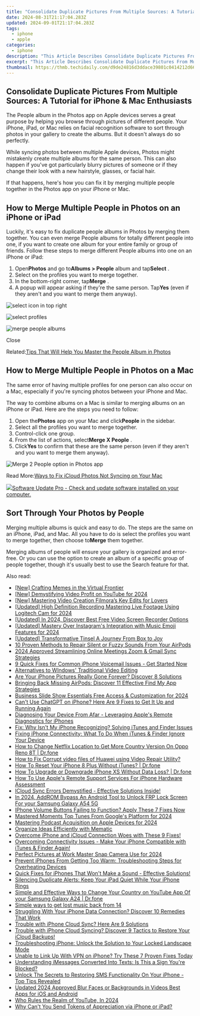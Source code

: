 ```yaml
---
title: "Consolidate Duplicate Pictures From Multiple Sources: A Tutorial for iPhone & Mac Enthusiasts"
date: 2024-08-31T21:17:04.283Z
updated: 2024-09-01T21:17:04.283Z
tags:
  - iphone
  - apple
categories:
  - iphone
description: "This Article Describes Consolidate Duplicate Pictures From Multiple Sources: A Tutorial for iPhone & Mac Enthusiasts"
excerpt: "This Article Describes Consolidate Duplicate Pictures From Multiple Sources: A Tutorial for iPhone & Mac Enthusiasts"
thumbnail: https://thmb.techidaily.com/d9de24816d3ddace39801c0414212d66853043d5f11ffbf1394765ef078e9e33.jpg
---
```


## Consolidate Duplicate Pictures From Multiple Sources: A Tutorial for iPhone & Mac Enthusiasts

 The People album in the Photos app on Apple devices serves a great purpose by helping you browse through pictures of different people. Your iPhone, iPad, or Mac relies on facial recognition software to sort through photos in your gallery to create the albums. But it doesn't always do so perfectly.

 While syncing photos between multiple Apple devices, Photos might mistakenly create multiple albums for the same person. This can also happen if you've got particularly blurry pictures of someone or if they change their look with a new hairstyle, glasses, or facial hair.

 If that happens, here's how you can fix it by merging multiple people together in the Photos app on your iPhone or Mac.

## How to Merge Multiple People in Photos on an iPhone or iPad

 Luckily, it's easy to fix duplicate people albums in Photos by merging them together. You can even merge People albums for totally different people into one, if you want to create one album for your entire family or group of friends. Follow these steps to merge different People albums into one on an iPhone or iPad:

1. Open**Photos** and go to**Albums > People** album and tap**Select** .
2. Select on the profiles you want to merge together.
3. In the bottom-right corner, tap**Merge** .
4. A popup will appear asking if they're the same person. Tap**Yes** (even if they aren't and you want to merge them anyway).

![select icon in top right](https://static1.makeuseofimages.com/wordpress/wp-content/uploads/2021/10/select-icon-in-top-right.PNG)

![select profiles](https://static1.makeuseofimages.com/wordpress/wp-content/uploads/2021/10/select-profiles.PNG)

![merge people albums](https://static1.makeuseofimages.com/wordpress/wp-content/uploads/2021/10/merge-people-albums.PNG)

Close

 Related:[Tips That Will Help You Master the People Album in Photos](https://www.makeuseof.com/tips-to-master-people-album-photos-iphone/)

## How to Merge Multiple People in Photos on a Mac

 The same error of having multiple profiles for one person can also occur on a Mac, especially if you're syncing photos between your iPhone and Mac.

 The way to combine albums on a Mac is similar to merging albums on an iPhone or iPad. Here are the steps you need to follow:

1. Open the**Photos** app on your Mac and click**People** in the sidebar.
2. Select all the profiles you want to merge together.
3. Control-click one group.
4. From the list of actions, select**Merge X People** .
5. Click**Yes** to confirm that these are the same person (even if they aren't and you want to merge them anyway).

![Merge 2 People option in Photos app](https://static1.makeuseofimages.com/wordpress/wp-content/uploads/2021/10/Merge-2-People-option-in-Photos-app.jpg)

 Read More:[Ways to Fix iCloud Photos Not Syncing on Your Mac](http://www.makeuseof.com/how-to-fix-icloud-photos-not-syncing-mac/)

<!-- affiliate ads begin -->
<a href="https://order.glarysoft.com/order/checkout.php?PRODS=4691139&QTY=1&AFFILIATE=108875&CART=1"><img src="https://secure.avangate.com/images/merchant/6734fa703f6633ab896eecbdfad8953a/products/SU-200-1.png" border="0">Software Update Pro - Check and update software installed on your computer. </a>
<!-- affiliate ads end -->
## Sort Through Your Photos by People

 Merging multiple albums is quick and easy to do. The steps are the same on an iPhone, iPad, and Mac. All you have to do is select the profiles you want to merge together, then choose to**Merge** them together.

 Merging albums of people will ensure your gallery is organized and error-free. Or you can use the option to create an album of a specific group of people together, though it's usually best to use the Search feature for that.


<ins class="adsbygoogle"
     style="display:block"
     data-ad-format="autorelaxed"
     data-ad-client="ca-pub-7571918770474297"
     data-ad-slot="1223367746"></ins>



<ins class="adsbygoogle"
     style="display:block"
     data-ad-client="ca-pub-7571918770474297"
     data-ad-slot="8358498916"
     data-ad-format="auto"
     data-full-width-responsive="true"></ins>

<span class="atpl-alsoreadstyle">Also read:</span>
<div><ul>
<li><a href="https://vp-tips.techidaily.com/new-crafting-memes-in-the-virtual-frontier/"><u>[New] Crafting Memes in the Virtual Frontier</u></a></li>
<li><a href="https://youtube-lab.techidaily.com/emystifying-video-profit-on-youtube-for-2024/"><u>[New] Demystifying Video Profit on YouTube for 2024</u></a></li>
<li><a href="https://fox-cloud.techidaily.com/new-mastering-video-creation-filmoras-key-edits-for-lovers/"><u>[New] Mastering Video Creation  Filmora’s Key Edits for Lovers</u></a></li>
<li><a href="https://screen-mirroring-recording.techidaily.com/updated-high-definition-recording-mastering-live-footage-using-logitech-cam-for-2024/"><u>[Updated] High Definition Recording  Mastering Live Footage Using Logitech Cam for 2024</u></a></li>
<li><a href="https://video-screen-grab.techidaily.com/updated-in-2024-discover-best-free-video-screen-recorder-options/"><u>[Updated] In 2024, Discover Best Free Video Screen Recorder Options</u></a></li>
<li><a href="https://instagram-videos.techidaily.com/updated-mastery-over-instagrams-integration-with-music-emoji-features-for-2024/"><u>[Updated] Mastery Over Instagram's Integration with Music Emoji Features for 2024</u></a></li>
<li><a href="https://some-guidance.techidaily.com/updated-transformative-tinsel-a-journey-from-box-to-joy/"><u>[Updated] Transformative Tinsel  A Journey From Box to Joy</u></a></li>
<li><a href="https://fox-that.techidaily.com/10-proven-methods-to-repair-silent-or-fuzzy-sounds-from-your-airpods/"><u>10 Proven Methods to Repair Silent or Fuzzy Sounds From Your AirPods</u></a></li>
<li><a href="https://some-approaches.techidaily.com/2024-approved-streamlining-online-meetings-zoom-and-gmail-sync-strategies/"><u>2024 Approved  Streamlining Online Meetings  Zoom & Gmail Sync Strategies</u></a></li>
<li><a href="https://fox-that.techidaily.com/9-quick-fixes-for-common-iphone-voicemail-issues-get-started-now/"><u>9 Quick Fixes for Common iPhone Voicemail Issues - Get Started Now</u></a></li>
<li><a href="https://extra-information.techidaily.com/alternatives-to-windows-traditional-video-editing/"><u>Alternatives to WIndows' Traditional Video Editing</u></a></li>
<li><a href="https://fox-that.techidaily.com/are-your-iphone-pictures-really-gone-forever-discover-8-solutions/"><u>Are Your iPhone Pictures Really Gone Forever? Discover 8 Solutions</u></a></li>
<li><a href="https://fox-that.techidaily.com/bringing-back-missing-airpods-discover-11-effective-find-my-app-strategies/"><u>Bringing Back Missing AirPods: Discover 11 Effective Find My App Strategies</u></a></li>
<li><a href="https://extra-information.techidaily.com/business-slide-show-essentials-free-access-and-customization-for-2024/"><u>Business Slide Show Essentials  Free Access & Customization for 2024</u></a></li>
<li><a href="https://fox-that.techidaily.com/1721457945025-cant-use-chatgpt-on-iphone-here-are-9-fixes-to-get-it-up-and-running-again/"><u>Can't Use ChatGPT on iPhone? Here Are 9 Fixes to Get It Up and Running Again</u></a></li>
<li><a href="https://fox-that.techidaily.com/diagnosing-your-device-from-afar-leveraging-apples-remote-diagnostics-for-iphones/"><u>Diagnosing Your Device From Afar - Leveraging Apple's Remote Diagnostics for iPhones</u></a></li>
<li><a href="https://fox-that.techidaily.com/fix-why-isnt-my-iphone-recognizing-solving-itunes-and-finder-issues/"><u>Fix: Why Isn't My iPhone Recognizing? Solving iTunes and Finder Issues</u></a></li>
<li><a href="https://fox-that.techidaily.com/fixing-iphone-connectivity-what-to-do-when-itunes-and-finder-ignore-your-device/"><u>Fixing iPhone Connectivity: What To Do When iTunes & Finder Ignore Your Device</u></a></li>
<li><a href="https://fake-location.techidaily.com/how-to-change-netflix-location-to-get-more-country-version-on-oppo-reno-8t-drfone-by-drfone-virtual-android/"><u>How to Change Netflix Location to Get More Country Version On Oppo Reno 8T | Dr.fone</u></a></li>
<li><a href="https://blog-min.techidaily.com/how-to-fix-corrupt-video-files-of-huawei-using-video-repair-utility-by-stellar-video-repair-mobile-video-repair/"><u>How to Fix Corrupt video files of Huawei using Video Repair Utility?</u></a></li>
<li><a href="https://blog-min.techidaily.com/how-to-reset-your-iphone-8-plus-without-itunes-drfone-by-drfone-ios-system-repair-ios-system-repair/"><u>How To Reset Your iPhone 8 Plus Without iTunes? | Dr.fone</u></a></li>
<li><a href="https://review-topics.techidaily.com/how-to-upgrade-or-downgrade-iphone-xs-without-data-loss-drfone-by-drfone-ios-system-repair-ios-system-repair/"><u>How To Upgrade or Downgrade iPhone XS Without Data Loss? | Dr.fone</u></a></li>
<li><a href="https://fox-that.techidaily.com/how-to-use-apples-remote-support-services-for-iphone-hardware-assessment/"><u>How To Use Apple's Remote Support Services For iPhone Hardware Assessment</u></a></li>
<li><a href="https://fox-that.techidaily.com/icloud-sync-errors-demystified-effective-solutions-inside/"><u>ICloud Sync Errors Demystified - Effective Solutions Inside!</u></a></li>
<li><a href="https://android-frp.techidaily.com/in-2024-addrom-bypass-an-android-tool-to-unlock-frp-lock-screen-for-your-samsung-galaxy-a54-5g-by-drfone-android/"><u>In 2024, AddROM Bypass An Android Tool to Unlock FRP Lock Screen For your Samsung Galaxy A54 5G</u></a></li>
<li><a href="https://fox-that.techidaily.com/1721463002122-iphone-volume-buttons-failing-to-function-apply-these-7-fixes-now/"><u>IPhone Volume Buttons Failing to Function? Apply These 7 Fixes Now</u></a></li>
<li><a href="https://extra-support.techidaily.com/mastered-moments-top-tunes-from-googles-platform-for-2024/"><u>Mastered Moments  Top Tunes From Google's Platform for 2024</u></a></li>
<li><a href="https://extra-skills.techidaily.com/mastering-podcast-acquisition-on-apple-devices-for-2024/"><u>Mastering Podcast Acquisition on Apple Devices for 2024</u></a></li>
<li><a href="https://extra-information.techidaily.com/organize-ideas-efficiently-with-mematic/"><u>Organize Ideas Efficiently with Mematic</u></a></li>
<li><a href="https://fox-that.techidaily.com/1721465965086-overcome-iphone-and-icloud-connection-woes-with-these-9-fixes/"><u>Overcome iPhone and iCloud Connection Woes with These 9 Fixes!</u></a></li>
<li><a href="https://fox-that.techidaily.com/1721474155655-overcoming-connectivity-issues-make-your-iphone-compatible-with-itunes-and-finder-again/"><u>Overcoming Connectivity Issues - Make Your iPhone Compatible with iTunes & Finder Again!</u></a></li>
<li><a href="https://snapchat-videos.techidaily.com/perfect-pictures-at-work-master-snap-camera-use-for-2024/"><u>Perfect Pictures at Work  Master Snap Camera Use for 2024</u></a></li>
<li><a href="https://fox-that.techidaily.com/prevent-iphones-from-getting-too-warm-troubleshooting-steps-for-overheating-devices/"><u>Prevent iPhones From Getting Too Warm: Troubleshooting Steps for Overheating Devices</u></a></li>
<li><a href="https://fox-that.techidaily.com/1721469538416-quick-fixes-for-iphones-that-wont-make-a-sound-effective-solutions/"><u>Quick Fixes for iPhones That Won't Make a Sound - Effective Solutions!</u></a></li>
<li><a href="https://fox-that.techidaily.com/silencing-duplicate-alerts-keep-your-ipad-quiet-while-your-iphone-rings/"><u>Silencing Duplicate Alerts: Keep Your iPad Quiet While Your iPhone Rings</u></a></li>
<li><a href="https://location-social.techidaily.com/simple-and-effective-ways-to-change-your-country-on-youtube-app-of-your-samsung-galaxy-a24-drfone-by-drfone-virtual-android/"><u>Simple and Effective Ways to Change Your Country on YouTube App Of your Samsung Galaxy A24 | Dr.fone</u></a></li>
<li><a href="https://techidaily.com/simple-ways-to-get-lost-music-back-from-14-by-fonelab-android-recover-music/"><u>Simple ways to get lost music back from 14</u></a></li>
<li><a href="https://fox-that.techidaily.com/1721472331059-struggling-with-your-iphone-data-connection-discover-10-remedies-that-work/"><u>Struggling With Your iPhone Data Connection? Discover 10 Remedies That Work</u></a></li>
<li><a href="https://fox-that.techidaily.com/1721459541690-trouble-with-iphone-cloud-sync-here-are-9-solutions/"><u>Trouble with iPhone Cloud Sync? Here Are 9 Solutions</u></a></li>
<li><a href="https://fox-that.techidaily.com/1721454226068-trouble-with-iphone-cloud-syncing-discover-9-tactics-to-restore-your-icloud-backups/"><u>Trouble with iPhone Cloud Syncing? Discover 9 Tactics to Restore Your iCloud Backups!</u></a></li>
<li><a href="https://fox-that.techidaily.com/troubleshooting-iphone-unlock-the-solution-to-your-locked-landscape-mode/"><u>Troubleshooting iPhone: Unlock the Solution to Your Locked Landscape Mode</u></a></li>
<li><a href="https://fox-that.techidaily.com/1721475399343-unable-to-link-up-with-vpn-on-iphone-try-these-7-proven-fixes-today/"><u>Unable to Link Up With VPN on iPhone? Try These 7 Proven Fixes Today</u></a></li>
<li><a href="https://fox-that.techidaily.com/understanding-imessages-converted-into-texts-is-this-a-sign-youre-blocked/"><u>Understanding iMessages Converted Into Texts: Is This a Sign You're Blocked?</u></a></li>
<li><a href="https://fox-that.techidaily.com/1721476462821-unlock-the-secrets-to-restoring-sms-functionality-on-your-iphone-top-tips-revealed/"><u>Unlock The Secrets to Restoring SMS Functionality On Your iPhone - Top Tips Revealed</u></a></li>
<li><a href="https://ai-driven-video-production.techidaily.com/updated-2024-approved-blur-faces-or-backgrounds-in-videos-best-apps-for-ios-and-android/"><u>Updated 2024 Approved Blur Faces or Backgrounds in Videos Best Apps for iOS and Android</u></a></li>
<li><a href="https://facebook-record-videos.techidaily.com/who-rules-the-realm-of-youtube-in-2024/"><u>Who Rules the Realm of YouTube, In 2024</u></a></li>
<li><a href="https://fox-that.techidaily.com/why-cant-you-send-tokens-of-appreciation-via-iphone-or-ipad/"><u>Why Can't You Send Tokens of Appreciation via iPhone or iPad?</u></a></li>
</ul></div>
